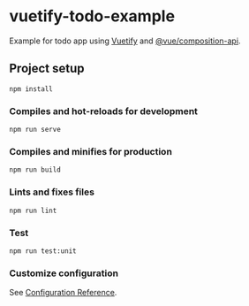 # vuetify-todo-example

Example for todo app using [Vuetify](https://github.com/vuetifyjs/vuetify) and [@vue/composition-api](https://github.com/vuejs/composition-api).

## Project setup

```console
npm install
```

### Compiles and hot-reloads for development

```console
npm run serve
```

### Compiles and minifies for production

```console
npm run build
```

### Lints and fixes files

```console
npm run lint
```

### Test

```console
npm run test:unit
```

### Customize configuration

See [Configuration Reference](https://cli.vuejs.org/config/).
